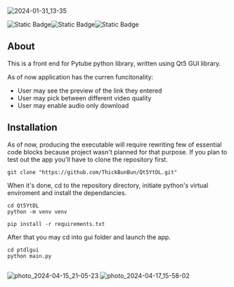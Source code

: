 ![2024-01-31_13-35](https://github.com/ThickBunBun/Qt5YtDL/assets/81237388/ae3f9c8f-0e3d-4510-b93c-96f34c0f3219)

![Static Badge](https://img.shields.io/badge/Qt5-black?logo=Qt)![Static Badge](https://img.shields.io/badge/Python-black?logo=Python)![Static Badge](https://img.shields.io/badge/YouTube-black?logo=Youtube&logoColor=red)

## About
This is a front end for Pytube python library, written using Qt5 GUI library. 

As of now application has the curren funcitonality:
- User may see the preview of the link they entered
- User may pick between different video quality
- User may enable audio only download
 
## Installation
As of now, producing the executable will require rewriting few of essential code blocks because project wasn't planned for that purpose.
If you plan to test out the app you'll have to clone the repository first. 
```console
git clone "https://github.com/ThickBunBun/Qt5YtDL.git"
```
When it's done, cd to the repository directory, initiate python's virtual enviroment and install the dependancies.
```console
cd Qt5YtDL
python -m venv venv

pip install -r requirements.txt 
```
After that you may cd into gui folder and launch the app.
```console
cd ptdlgui
python main.py
```
##
![photo_2024-04-15_21-05-23](https://github.com/ThickBunBun/Qt5YtDL/assets/81237388/a11d83ca-9ee2-47c1-a69d-b181977614c5)
![photo_2024-04-17_15-58-02](https://github.com/ThickBunBun/Qt5YtDL/assets/81237388/eaabbb8e-8e36-4759-a292-b01583a54707)
